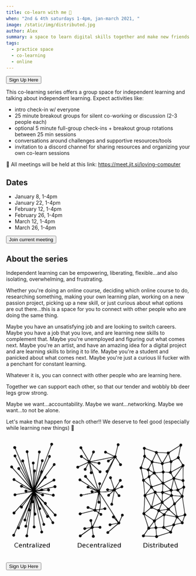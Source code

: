 ```yaml
---
title: co-learn with me 🌱
when: "2nd & 4th saturdays 1-4pm, jan-march 2021, "
image: /static/img/distributed.jpg
author: Alex
summary: a space to learn digital skills together and make new friends
tags:
  - practice space
  - co-learning
  - online
---
```

<a href="https://airtable.com/shrkGJnQduoue7Rqa" target="_blank"><button> Sign Up Here</button></a>

This co-learning series offers a group space for independent learning and talking about independent learning. Expect activities like:

* intro check-in w/ everyone
* 25 minute breakout groups for silent co-working or discussion (2-3 people each)
* optional 5 minute full-group check-ins + breakout group rotations between 25 min sessions
* conversations around challenges and supportive resources/tools
* invitation to a discord channel for sharing resources and organizing your own co-learn sessions

🔗 All meetings will be held at this link: <https://meet.jit.si/loving-computer>

## Dates

* January 8, 1-4pm
* January 22, 1-4pm
* February 12, 1-4pm
* February 26, 1-4pm
* March 12, 1-4pm
* March 26, 1-4pm

<a href="<https://meet.jit.si/loving-computer>" target="_blank"><button> Join current meeting</button></a>

## About the series

Independent learning can be empowering, liberating, flexible...and also isolating, overwhelming, and frustrating.

Whether you're doing an online course, deciding which online course to do, researching something, making your own learning plan, working on a new passion project, picking up a new skill, or just curious about what options are out there...this is a space for you to connect with other people who are doing the same thing.

Maybe you have an unsatisfying job and are looking to switch careers. Maybe you have a job that you love, and are learning new skills to complement that. Maybe you're unemployed and figuring out what comes next. Maybe you're an artist, and have an amazing idea for a digital project and are learning skills to bring it to life. Maybe you're a student and panicked about what comes next. Maybe you're just a curious lil fucker with a penchant for constant learning.

Whatever it is, you can connect with other people who are learning here. 

Together we can support each other, so that our tender and wobbly bb deer legs grow strong.

Maybe we want...accountability. Maybe we want...networking. Maybe we want...to not be alone.

Let's make that happen for each other!! We deserve to feel good (especially while learning new things) 🌷

![](/static/img/distributed.jpg)

<a href="https://airtable.com/shrkGJnQduoue7Rqa" target="_blank"><button> Sign Up Here</button></a>